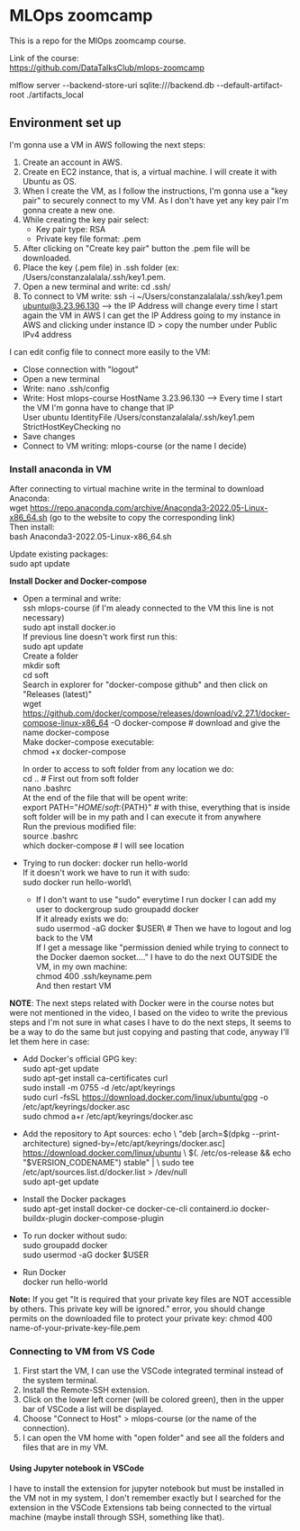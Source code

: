 # MLOps zoomcamp
This is a repo for the MlOps zoomcamp course.

Link of the course:\
https://github.com/DataTalksClub/mlops-zoomcamp

mlflow server --backend-store-uri sqlite:///backend.db --default-artifact-root ./artifacts_local


## Environment set up
I'm gonna use a VM in AWS following the next steps:

1. Create an account in AWS.
2. Create en EC2 instance, that is, a virtual machine. I will create it with Ubuntu as OS.
3. When I create the VM, as I follow the instructions, I'm gonna use a "key pair" to securely connect to my VM. As I don't have yet any key pair I'm gonna create a new one.
4. While creating the key pair select:
   * Key pair type: RSA
   * Private key file format: .pem
5. After clicking on "Create key pair" button the .pem file will be downloaded.
6. Place the key (.pem file) in .ssh folder (ex: /Users/constanzalalala/.ssh/key1.pem.
7. Open a new terminal and write: cd .ssh/
8. To connect to VM write:  ssh -i ~/Users/constanzalalala/.ssh/key1.pem ubuntu@3.23.96.130 --> the IP Address will change every time I start again the VM in AWS
I can get the IP Address going to my instance in AWS and clicking under instance ID > copy the number under Public IPv4 address

I can edit config file to connect more easily to the VM:
* Close connection with "logout"
* Open a new terminal
* Write: nano .ssh/config
* Write:
    Host mlops-course
        HostName 3.23.96.130  --> Every time I start the VM I'm gonna have to change that IP                       
        User ubuntu
        IdentityFile /Users/constanzalalala/.ssh/key1.pem
        StrictHostKeyChecking no
* Save changes
* Connect to VM writing: mlops-course (or the name I decide)

### Install anaconda in VM
After connecting to virtual machine write in the terminal to download Anaconda:\
wget https://repo.anaconda.com/archive/Anaconda3-2022.05-Linux-x86_64.sh (go to the website to copy the corresponding link)\
Then install:\
bash Anaconda3-2022.05-Linux-x86_64.sh

Update existing packages:\
sudo apt update

**Install Docker and Docker-compose**
* Open a terminal and write:\
  ssh mlops-course (if I'm aleady connected to the VM this line is not necessary)\
  sudo apt install docker.io\
  If previous line doesn't work first run this:\
  sudo apt update\
  Create a folder\
  mkdir soft\
  cd soft\
  Search in explorer for "docker-compose github" and then click on "Releases (latest)"\
  wget https://github.com/docker/compose/releases/download/v2.27.1/docker-compose-linux-x86_64 -O docker-compose # download and give the name docker-compose\
  Make docker-compose executable:\
  chmod +x docker-compose
  
  In order to access to soft folder from any location we do:\
  cd .. # First out from soft folder\
  nano .bashrc\
  At the end of the file that will be opent write:\
  export PATH="${HOME}/soft:${PATH}"    # with thise, everything that is inside soft folder will be in my path and I can execute it from anywhere\
  Run the previous modified file:\
  source .bashrc\
  which docker-compose # I will see location
  
* Trying to run docker:
  docker run hello-world\
  If it doesn't work we have to run it with sudo:\
  sudo docker run hello-world\

  * If I don't want to use "sudo" everytime I run docker I can add my user to dockergroup
  sudo groupadd docker\
  If it already exists we do:\
  sudo usermod -aG docker $USER\ # Then we have to logout and log back to the VM\
  If I get a message like "permission denied while trying to connect to the Docker daemon socket...." I have to do the next OUTSIDE the VM, in my own machine:\
  chmod 400 .ssh/keyname.pem\
  And then restart VM

**NOTE**: The next steps related with Docker were in the course notes but were not mentioned in the video, I based on the video to write the previous steps and I'm not sure in what cases I have to do the next steps, It seems to be a way to do the same but just copying and pasting that code, anyway I'll let them  here in case:
  
* Add Docker's official GPG key:\
sudo apt-get update\
sudo apt-get install ca-certificates curl\
sudo install -m 0755 -d /etc/apt/keyrings\
sudo curl -fsSL https://download.docker.com/linux/ubuntu/gpg -o /etc/apt/keyrings/docker.asc\
sudo chmod a+r /etc/apt/keyrings/docker.asc

* Add the repository to Apt sources:
echo \\
  "deb [arch=$(dpkg --print-architecture) signed-by=/etc/apt/keyrings/docker.asc] https://download.docker.com/linux/ubuntu \\
  $(. /etc/os-release && echo "$VERSION_CODENAME") stable" | \\
  sudo tee /etc/apt/sources.list.d/docker.list > /dev/null\
sudo apt-get update

* Install the Docker packages\
sudo apt-get install docker-ce docker-ce-cli containerd.io docker-buildx-plugin docker-compose-plugin

* To run docker without sudo:\
sudo groupadd docker\
sudo usermod -aG docker $USER

* Run Docker\
docker run hello-world

**Note:** If you get "It is required that your private key files are NOT accessible by others. This private key will be ignored." error, you should change permits on the downloaded file to protect your private key:
chmod 400 name-of-your-private-key-file.pem

### Connecting to VM from VS Code
1. First start the VM, I can use the VSCode integrated terminal instead of the system terminal.
2. Install the Remote-SSH extension.
3. Click on the lower left corner (will be colored green), then in the upper bar of VSCode a list will be displayed.
4. Choose "Connect to Host" > mlops-course (or the name of the connection).
5. I can open the VM home with "open folder" and see all the folders and files that are in my VM.

#### Using Jupyter notebook in VSCode
I have to install the extension for jupyter notebook but must be installed in the VM not in my system, I don't remember exactly but I searched for the extension 
in the VSCode Extensions tab being connected to the virtual machine (maybe install through SSH, something like that).


   
